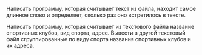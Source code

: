 Написать программу, которая считывает текст из файла, находит самое длинное слово и определяет, сколько раз оно встретилось в тексте.

Написать программу, которая считывает из текстового файла название спортивных клубов, вид спорта, адрес. Вывести в другой текстовый файл сгруппированные по виду спорта названия спортивных клубов и их  адреса.
